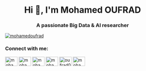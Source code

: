 <h1 align="center">Hi 👋, I'm Mohamed OUFRAD</h1>
<h3 align="center">A passionate Big Data & AI researcher</h3>

<p align="left"> <a href="https://twitter.com/mohamedoufrad" target="blank"><img src="https://img.shields.io/twitter/follow/mohamedoufrad?logo=twitter&style=for-the-badge" alt="mohamedoufrad" /></a> </p>

<h3 align="left">Connect with me:</h3>
<p align="left">
<a href="https://twitter.com/mohamedoufrad" target="blank"><img align="center" src="https://raw.githubusercontent.com/rahuldkjain/github-profile-readme-generator/master/src/images/icons/Social/twitter.svg" alt="mohamedoufrad" height="30" width="40" /></a>
<a href="https://linkedin.com/in/mohamed-oufrad" target="blank"><img align="center" src="https://raw.githubusercontent.com/rahuldkjain/github-profile-readme-generator/master/src/images/icons/Social/linked-in-alt.svg" alt="mohamed-oufrad" height="30" width="40" /></a>
<a href="https://fb.com/mohamed.oufrad.1" target="blank"><img align="center" src="https://raw.githubusercontent.com/rahuldkjain/github-profile-readme-generator/master/src/images/icons/Social/facebook.svg" alt="mohamed.oufrad.1" height="30" width="40" /></a>
<a href="https://instagram.com/moha_oufrad" target="blank"><img align="center" src="https://raw.githubusercontent.com/rahuldkjain/github-profile-readme-generator/master/src/images/icons/Social/instagram.svg" alt="moha_oufrad" height="30" width="40" /></a>
<a href="https://www.hackerrank.com/oufrad00" target="blank"><img align="center" src="https://raw.githubusercontent.com/rahuldkjain/github-profile-readme-generator/master/src/images/icons/Social/hackerrank.svg" alt="oufrad00" height="30" width="40" /></a>
<a href="https://www.leetcode.com/moha_oufrad" target="blank"><img align="center" src="https://raw.githubusercontent.com/rahuldkjain/github-profile-readme-generator/master/src/images/icons/Social/leet-code.svg" alt="moha_oufrad" height="30" width="40" /></a>
</p>

